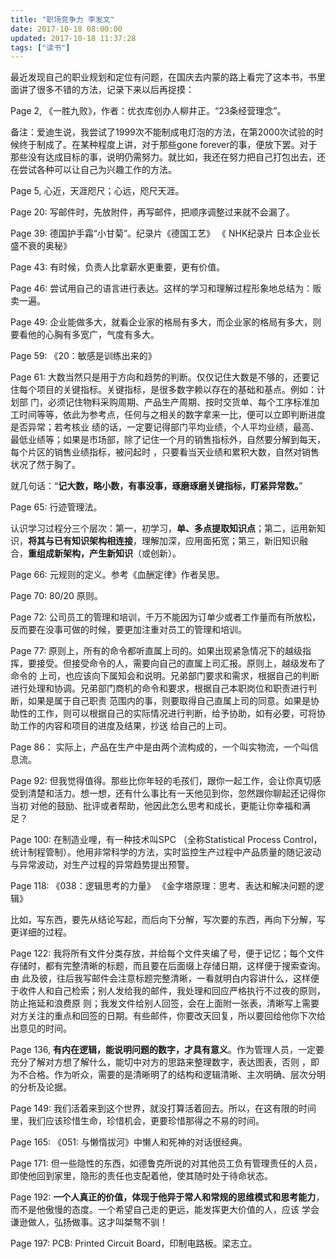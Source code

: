 ```yaml
---
title: "职场竞争力 李发文"
date: 2017-10-18 08:00:00
updated: 2017-10-18 11:37:28
tags: ["读书"]
---
```

最近发现自己的职业规划和定位有问题，在国庆去内蒙的路上看完了这本书，书里面讲了很多不错的方法，记录下来以后再捉摸：

  

Page 2, 《一胜九败》，作者：优衣库创办人柳井正。“23条经营理念”。

  

备注：爱迪生说，我尝试了1999次不能制成电灯泡的方法，在第2000次试验的时候终于制成了。在某种程度上讲，对于那些gone
forever的事，便放下罢。对于那些没有达成目标的事，说明仍需努力。就比如，我还在努力把自己打包出去，还在尝试各种可以让自己为兴趣工作的方法。

  

Page 5, 心近，天涯咫尺；心远，咫尺天涯。

  

Page 20: 写邮件时，先放附件，再写邮件，把顺序调整过来就不会漏了。

  

Page 39: 德国护手霜“小甘菊”。纪录片《德国工艺》  《 NHK纪录片 日本企业长盛不衰的奥秘》

  

Page 43: 有时候，负责人比拿薪水更重要，更有价值。

  

Page 46: 尝试用自己的语言进行表达。这样的学习和理解过程形象地总结为：贩卖一遍。

  

Page 49: 企业能做多大，就看企业家的格局有多大，而企业家的格局有多大，则要看他的心胸有多宽广，气度有多大。

  

Page 59: 《20：敏感是训练出来的》

  

Page 61: 大数当然只是用于方向和趋势的判断。仅仅记住大数是不够的，还要记住每个项目的关键指标。关键指标，是很多数字赖以存在的基础和基点。例如：计划部
门，必须记住物料采购周期、产品生产周期、按时交货单、每个工序标准加工时间等等，依此为参考点，任何与之相关的数字拿来一比，便可以立即判断进度是否异常；若考核业
绩的话，一定要记得部门平均业绩，个人平均业绩，最高、最低业绩等；如果是市场部，除了记住一个月的销售指标外，自然要分解到每天，每个片区的销售业绩指标，被问起时
，只要看当天业绩和累积大数，自然对销售状况了然于胸了。

  

就几句话：“**记大数，略小数，有事没事，琢磨琢磨关键指标，盯紧异常数。**”

  

Page 65: 行迹管理法。

  

认识学习过程分三个层次：第一，初学习，**单、多点提取知识点**；第二，运用新知识，**将其与已有知识架构相连接**，理解加深，应用面拓宽；第三，新旧知识融
合，**重组成新架构，产生新知识**（或创新）。

  

Page 66: 元规则的定义。参考《血酬定律》作者吴思。

  

Page 70: 80/20 原则。  

  

Page 72: 公司员工的管理和培训，千万不能因为订单少或者工作量而有所放松，反而要在没事可做的时候，要更加注重对员工的管理和培训。

  

Page 77: 原则上，所有的命令都听直属上司的。如果出现紧急情况下的越级指挥，要接受。但接受命令的人，需要向自己的直属上司汇报。原则上，越级发布了命令的
上司，也应该向下属知会和说明。兄弟部门要求和需求，根据自己的判断进行处理和协调。兄弟部门商机的命令和要求，根据自己本职岗位和职责进行判断，如果是属于自己职责
范围内的事，则要取得自己直属上司的同意。如果是协助性的工作，则可以根据自己的实际情况进行判断，给予协助，如有必要，可将协助工作的内容和项目的进度及结果，抄送
给自己的上司。

  

Page 86： 实际上，产品在生产中是由两个流构成的，一个叫实物流，一个叫信息流。

  

Page 92: 但我觉得值得。那些比你年轻的毛孩们，跟你一起工作，会让你真切感受到清楚和活力。想一想，还有什么事比有一天他见到你，忽然跟你聊起还记得你当初
对他的鼓励、批评或者帮助，他因此怎么思考和成长，更能让你幸福和满足？  

  

Page 100: 在制造业哩，有一种技术叫SPC （全称Statistical Process Control，
统计制程管制）。他用非常科学的方法，实时监控生产过程中产品质量的随记波动与异常波动，对生产过程的异常趋势提出预警。

  

Page 118: 《038：逻辑思考的力量》 《金字塔原理：思考、表达和解决问题的逻辑》

  

比如，写东西，要先从结论写起，而后向下分解，写次要的东西，再向下分解，写更详细的过程。

  

Page 122: 我将所有文件分类存放，并给每个文件夹编了号，便于记忆；每个文件存储时，都有完整清晰的标题，而且要在后面缀上存储日期，这样便于搜索查询。由
此及彼，往后我写邮件会注意标题完整清晰，一看就明白内容讲什么，这样便于收件人和自己检索；别人发给我的邮件，我处理和回应严格执行不过夜的原则，防止拖延和浪费原
则；我发文件给别人回签，会在上面附一张表，清晰写上需要对方关注的重点和回签的日期。有些邮件，你要改天回复，所以要回给他你下次给出意见的时间。

  

Page 136, **有内在逻辑，能说明问题的数字，才具有意义**。作为管理人员，一定要充分了解对方想了解什么，能切中对方的思路来整理数字，表达图表，否则
，即为不合格。作为听众，需要的是清晰明了的结构和逻辑清晰、主次明确、层次分明的分析及论据。

  

Page 149: 我们活着来到这个世界，就没打算活着回去。所以，在这有限的时间里，我们应该珍惜生命，珍惜机会，更要珍惜那得之不易的时间。

  

Page 165: 《051: 与懒惰拔河》中懒人和死神的对话很经典。

  

Page 171: 但一些隐性的东西，如德鲁克所说的对其他员工负有管理责任的人员，即使他回到家里，隐形的责任也支配着他，使其随时处于待命状态。

  

Page 192: **一个人真正的价值，体现于他异于常人和常规的思维模式和思考能力**，而不是他傲慢的态度。一个希望自己走的更远，能发挥更大价值的人，应该
学会谦逊做人，弘扬做事。这才叫桀骜不驯！  

  

Page 197: PCB: Printed Circuit Board，印制电路板。梁志立。

  

